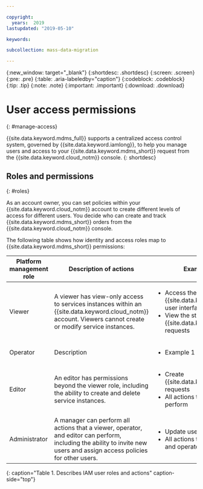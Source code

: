 ```yaml
---

copyright:
  years:  2019
lastupdated: "2019-05-10"

keywords:

subcollection: mass-data-migration

---
```


{:new_window: target="_blank"}
{:shortdesc: .shortdesc}
{:screen: .screen}
{:pre: .pre}
{:table: .aria-labeledby="caption"}
{:codeblock: .codeblock}
{:tip: .tip}
{:note: .note}
{:important: .important}
{:download: .download}

# User access permissions
{: #manage-access}

{{site.data.keyword.mdms_full}} supports a centralized access control system, governed by {{site.data.keyword.iamlong}}, to help you manage users and access to your {{site.data.keyword.mdms_short}} request from the {{site.data.keyword.cloud_notm}} console.
{: shortdesc}

## Roles and permissions
{: #roles}

As an account owner, you can set policies within your {{site.data.keyword.cloud_notm}} account to create different levels of access for different users. You decide who can create and track {{site.data.keyword.mdms_short}} orders from the {{site.data.keyword.cloud_notm}} console.

The following table shows how identity and access roles map to {{site.data.keyword.mdms_short}} permissions:

| Platform management role | Description of actions | Example actions                                                 |
|--------------------------|------------------------|-----------------------------------------------------------------|
| Viewer                   | A viewer has view-only access to services instances within an {{site.data.keyword.cloud_notm}} account. Viewers cannot create or modify service instances.         | <ul><li>Access the {{site.data.keyword.mdms_short}} user interface</li><li>View the status of {{site.data.keyword.mdms_short}} requests</li></ul>                   |
| Operator                 | Description          | <ul><li>Example 1</li></ul> |
| Editor                   | An editor has permissions beyond the viewer role, including the ability to create and delete service instances.          |<ul><li>Create {{site.data.keyword.mdms_short}} requests</li><li>All actions that a viewer can perform</li></ul>                    |
| Administrator            | A manager can perform all actions that a viewer, operator, and editor can perform, including the ability to invite new users and assign access policies for other users.         |<ul><li>Update user access policies</li><li>All actions that a viewer, editor, and operator can perform</li></ul>  |
{: caption="Table 1. Describes IAM user roles and actions" caption-side="top"}




